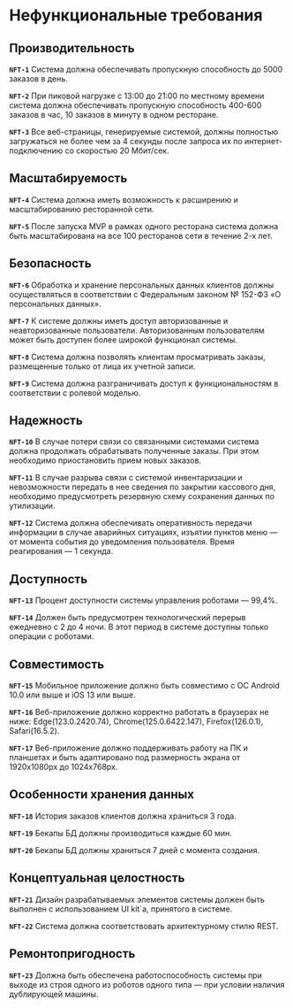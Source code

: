 # Нефункциональные требования

## Производительность

**`NFT-1`** Система должна обеспечивать пропускную способность до 5000 заказов в день.

**`NFT-2`** При пиковой нагрузке с 13:00 до 21:00 по местному времени система должна обеспечивать пропускную способность 400-600 заказов в час, 10 заказов в минуту в одном ресторане.

**`NFT-3`** Все веб-страницы, генерируемые системой, должны полностью загружаться не более чем за 4 секунды после запроса их по интернет-подключению со скоростью 20 Мбит/сек. 

## Масштабируемость

**`NFT-4`** Система должна иметь возможность к расширению и масштабированию ресторанной сети.

**`NFT-5`** После запуска MVP в рамках одного ресторана система должна быть масштабирована на все 100 ресторанов сети в течение 2-х лет.

## Безопасность

**`NFT-6`** Обработка и хранение персональных данных клиентов должны осуществляться в соответствии с Федеральным законом № 152-ФЗ «О персональных данных».

**`NFT-7`** К системе должны иметь доступ авторизованные и неавторизованные пользователи. Авторизованным пользователям может быть доступен более широкой функционал системы. 

**`NFT-8`** Система должна позволять клиентам просматривать заказы, размещенные только от лица их учетной записи.

**`NFT-9`** Система должна разграничивать доступ к функциональностям в соответствии с ролевой моделью.

## Надежность

**`NFT-10`** В случае потери связи со связанными системами система должна продолжать обрабатывать полученные заказы. При этом необходимо приостановить прием новых заказов.

**`NFT-11`** В случае разрыва связи с системой инвентаризации и невозможности передать в нее сведения по закрытии кассового дня, необходимо предусмотреть резервную схему сохранения данных по утилизации.

**`NFT-12`** Система должна обеспечивать оперативность передачи информации в случае аварийных ситуациях, изъятии пунктов меню — от момента события до уведомления пользователя. Время реагирования — 1 секунда.

## Доступность

**`NFT-13`** Процент доступности системы управления роботами — 99,4%.

**`NFT-14`** Должен быть предусмотрен технологический перерыв ежедневно с 2 до 4 ночи. В этот период в системе доступны только операции с роботами.

## Совместимость

**`NFT-15`** Мобильное приложение должно быть совместимо с ОС Android 10.0 или выше и iOS 13 или выше. 

**`NFT-16`** Веб-приложение должно корректно работать в браузерах не ниже: Edge(123.0.2420.74), Chrome(125.0.6422.147), Firefox(126.0.1), Safari(16.5.2).

**`NFT-17`** Веб-приложение должно поддерживать работу на ПК и планшетах и быть адаптировано под размерность экрана от 1920х1080px до 1024х768px.

## Особенности хранения данных

**`NFT-18`** История заказов клиентов должна храниться 3 года.

**`NFT-19`** Бекапы БД должны производиться каждые 60 мин.

**`NFT-20`** Бекапы БД должны храниться 7 дней с момента создания.

## Концептуальная целостность

**`NFT-21`** Дизайн разрабатываемых элементов системы должен быть выполнен с использованием UI kit`а, принятого в системе.

**`NFT-22`** Система должна соответствовать архитектурному стилю REST. 

## Ремонтопригодность

**`NFT-23`** Должна быть обеспечена работоспособность системы при выходе из строя одного из роботов одного типа — при условии наличия дублирующей машины.
